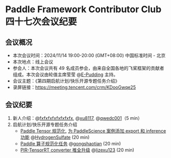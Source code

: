 # Paddle Framework Contributor Club 四十七次会议纪要

## 会议概况

-  本次会议时间：2024/11/14 19:00-20:00 (GMT+08:00) 中国标准时间 - 北京
- 本次地点：线上会议
- 参会人：本次会议共有 49 名成员参会，由来自全国各地的飞桨框架的贡献者组成。本次会议由轮值主席莹莹 @[E-Pudding](https://github.com/E-Pudding) 主持。
- 会议主题：《第四期启航计划/快乐开源专题任务介绍》
- 录屏链接：https://meeting.tencent.com/crm/KDooGwqe25

## 会议纪要

1. 新人介绍：@[fxfxfxfxfxfxfxfx](https://github.com/fxfxfxfxfxfxfxfx), @[xu8117](https://github.com/xu8117), @[qwedc001](https://github.com/qwedc001)（5 min）
2. 启航计划/快乐开源专题任务介绍
   - [Paddle Tensor 规范化](https://github.com/PaddlePaddle/Paddle/issues/69082), [为 PaddleScience 案例添加 export 和 inference 功能](https://github.com/PaddlePaddle/PaddleScience/issues/788) @[HydrogenSulfate](https://github.com/HydrogenSulfate) (20 min)
   - [Paddle 算子规范化任务](https://github.com/PaddlePaddle/Paddle/issues/69105) @[gongshaotian](https://github.com/gongshaotian) (20 min)
   - [PIR-TensorRT converter 推全升级](https://github.com/PaddlePaddle/Paddle/issues/69178) @[lizexu123](https://github.com/lizexu123) (20 min)
